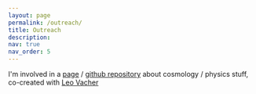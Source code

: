 ```yaml
---
layout: page
permalink: /outreach/
title: Outreach
description:
nav: true
nav_order: 5
---
```


 I'm involved in a <a href="https://YoloNomy.github.io">page</a> / <a href="https://github.com/YoloNomy">github repository</a> about cosmology / physics stuff, co-created with <a href="https://leovacher.github.io">Leo Vacher</a>